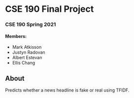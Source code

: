 # CSE 190 Final Project
### CSE 190 Spring 2021
#### Members:
* Mark Atkisson
* Justyn Radovan
* Albert Estevan
* Ellis Chang

## About
Predicts whether a news headline is fake or real using TFIDF.
